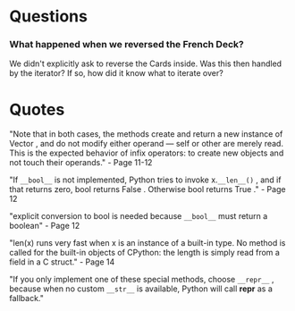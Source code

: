 # Questions

### What happened when we reversed the French Deck? 
We didn't explicitly ask to reverse the Cards inside. Was this then handled by the iterator? If so, how did it know what to iterate over?

# Quotes

"Note that in both cases, the methods create and return a new instance of Vector , and do not modify either operand — self or other are merely read. This is the
expected behavior of infix operators: to create new objects and not touch their operands." - Page 11-12

"If `__bool__` is not implemented, Python tries to invoke x.`__len__()` , and if that returns zero, bool returns False . Otherwise bool returns True ." - Page 12

"explicit conversion to bool is needed because `__bool__` must return a boolean" - Page 12

"len(x) runs very fast when x is an instance of a built-in type. No method is called for the built-in objects of CPython: the length is simply read from a field in a C struct." - Page 14

"If you only implement one of these special methods, choose `__repr__` , because when
no custom `__str__` is available, Python will call __repr__ as a fallback."
